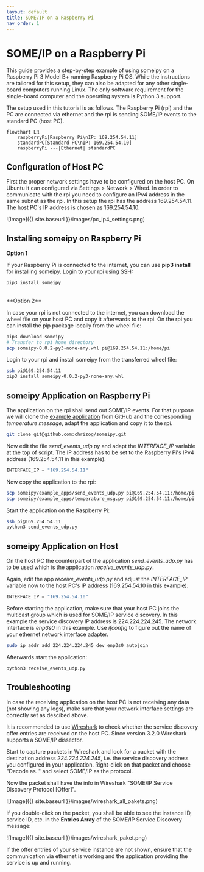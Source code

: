 ```yaml
---
layout: default
title: SOME/IP on a Raspberry Pi
nav_order: 1
---
```


<style type="text/css">
pre > code.language-mermaid {
    display: flex;
    justify-content: center;
    align-items: center;
}

p:has(img) {
    display: flex;
    justify-content: center;
    align-items: center;
}
</style>

# SOME/IP on a Raspberry Pi

This guide provides a step-by-step example of using someipy on a Raspberry Pi 3 Model B+ running Raspberry Pi OS. While the instructions are tailored for this setup, they can also be adapted for any other single-board computers running Linux. The only software requirement for the single-board computer and the operating system is Python 3 support.

The setup used in this tutorial is as follows. The Raspberry Pi (rpi) and the PC are connected via ethernet and the rpi is sending SOME/IP events to the standard PC (host PC).

```mermaid
flowchart LR
    raspberryPi[Raspberry Pi\nIP: 169.254.54.11]
    standardPC[Standard PC\nIP: 169.254.54.10]
    raspberryPi ---|Ethernet| standardPC
```

## Configuration of Host PC

First the proper network settings have to be configured on the host PC. On Ubuntu it can configured via Settings > Network > Wired.
In order to communicate with the rpi you need to configure an IPv4 address in the same subnet as the rpi. In this setup the rpi has the address 169.254.54.11. The host PC's IP address is chosen as 169.254.54.10.

![Image]({{ site.baseurl }}/images/pc_ip4_settings.png)

## Installing someipy on Raspberry Pi

**Option 1**

If your Raspberry Pi is connected to the internet, you can use **pip3 install** for installing someipy. Login to your rpi using SSH:

```bash
pip3 install someipy
```
<br/>
**Option 2**

In case your rpi is not connected to the internet, you can download the wheel file on your host PC and copy it afterwards to the rpi. On the rpi you can install the pip package locally from the wheel file:

```bash
pip3 download someipy
# Transfer to rpi home directory
scp someipy-0.0.2-py3-none-any.whl pi@169.254.54.11:/home/pi
```

Login to your rpi and install someipy from the transferred wheel file:

```bash
ssh pi@169.254.54.11
pip3 install someipy-0.0.2-py3-none-any.whl
```

## someipy Application on Raspberry Pi

The application on the rpi shall send out SOME/IP events. For that purpose we will clone the [example application](https://github.com/chrizog/someipy/blob/master/example_apps/send_events_udp.py) from GitHub and the corresponding *temperature message*, adapt the application and copy it to the rpi.

```bash
git clone git@github.com:chrizog/someipy.git
```

Now edit the file *send_events_udp.py* and adapt the *INTERFACE_IP* variable at the top of script. The IP address has to be set to the Raspberry Pi's IPv4 address (169.254.54.11 in this example).

```python
INTERFACE_IP = "169.254.54.11"
```

Now copy the application to the rpi:

```bash
scp someipy/example_apps/send_events_udp.py pi@169.254.54.11:/home/pi
scp someipy/example_apps/temperature_msg.py pi@169.254.54.11:/home/pi
```

Start the application on the Raspberry Pi:
```bash
ssh pi@169.254.54.11
python3 send_events_udp.py
```

## someipy Application on Host

On the host PC the counterpart of the application *send_events_udp.py* has to be used which is the application *receive_events_udp.py*.

Again, edit the app *receive_events_udp.py* and adjust the *INTERFACE_IP* variable now to the host PC's IP address (169.254.54.10 in this example).

```python
INTERFACE_IP = "169.254.54.10"
```

Before starting the application, make sure that your host PC joins the multicast group which is used for SOME/IP service discovery. In this example the service discovery IP address is 224.224.224.245. The network interface is *enp3s0* in this example. Use *ifconfig* to figure out the name of your ethernet network interface adapter.

```bash
sudo ip addr add 224.224.224.245 dev enp3s0 autojoin
```

Afterwards start the application:
```bash
python3 receive_events_udp.py
```

## Troubleshooting
In case the receiving application on the host PC is not receiving any data (not showing any logs), make sure that your network interface settings are correctly set as descibed above.

It is recommended to use [Wireshark](https://www.wireshark.org/download.html) to check whether the service discovery offer entries are received on the host PC. Since version 3.2.0 Wireshark supports a SOME/IP dissector.

Start to capture packets in Wireshark and look for a packet with the destination address *224.224.224.245*, i.e. the service discovery address you configured in your application. Right-click on that packet and choose "Decode as.." and select SOME/IP as the protocol.

Now the packet shall have the info in Wireshark "SOME/IP Service Discovery Protocol \[Offer\]".

![Image]({{ site.baseurl }}/images/wireshark_all_pakets.png)

If you double-click on the packet, you shall be able to see the instance ID, service ID, etc. in the **Entries Array** of the SOME/IP Service Discovery message:

![Image]({{ site.baseurl }}/images/wireshark_paket.png)

If the offer entries of your service instance are not shown, ensure that the communication via ethernet is working and the application providing the service is up and running.